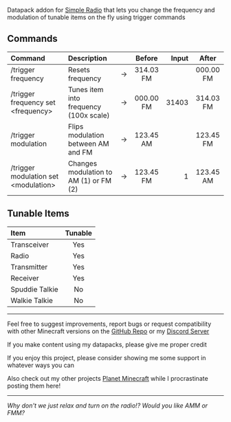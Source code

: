 Datapack addon for [Simple Radio](https://modrinth.com/mod/simple-radio/) that lets you change the frequency and modulation of tunable items on the fly using trigger commands

## Commands

| Command                                | Description                            |     | Before    | Input | After     |
| :-                                     | :-                                     | :-: | :-:       | -:    | :-:       |
| /trigger frequency                     | Resets frequency                       |  →  | 314.03 FM |       | 000.00 FM |
| /trigger frequency set \<frequency\>   | Tunes item into frequency (100x scale) |  →  | 000.00 FM | 31403 | 314.03 FM |
| /trigger modulation                    | Flips modulation between AM and FM     |  →  | 123.45 AM |       | 123.45 FM |
| /trigger modulation set \<modulation\> | Changes modulation to AM (1) or FM (2) |  →  | 123.45 FM | 1     | 123.45 AM |

## Tunable Items

| Item           | Tunable |
| :-             | :-:     |
| Transceiver    | Yes     |
| Radio          | Yes     |
| Transmitter    | Yes     |
| Receiver       | Yes     |
| Spuddie Talkie | No      |
| Walkie Talkie  | No      |

***

Feel free to suggest improvements, report bugs or request compatibility with other Minecraft versions on the [GitHub Repo](https://github.com/B1BU/Simple-Frequency) or my [Discord Server](https://discord.com/invite/JsrG8EDdnZ)

If you make content using my datapacks, please give me proper credit

If you enjoy this project, please consider showing me some support in whatever ways you can

Also check out my other projects [Planet Minecraft](https://www.planetminecraft.com/member/b1bu/) while I procrastinate posting them here!

***

*Why don't we just relax and turn on the radio!? Would you like AMM or FMM?*